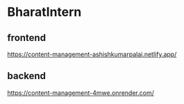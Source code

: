 # BharatIntern

## frontend
https://content-management-ashishkumarpalai.netlify.app/

## backend  
https://content-management-4mwe.onrender.com/
